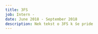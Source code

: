 ```yaml
---
title: 3FS
job: Intern -
date: June 2018 - September 2018
description: Nek tekst o 3FS k še pride
---
```

